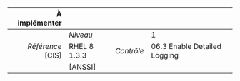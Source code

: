 
|           À implémenter    |    |    |    |
|----------------:|:---|---:|:---|
|                 |*Niveau*|| 1 |
|*Référence* [CIS]| RHEL 8 1.3.3 |*Contrôle*| 06.3 Enable Detailed Logging |
|                 |[ANSSI] ||  |

